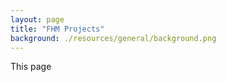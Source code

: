 ```yaml
---
layout: page
title: "FHM Projects"
background: ./resources/general/background.png
---
```


This page